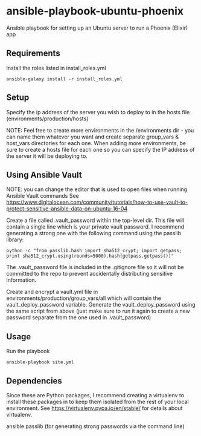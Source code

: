 # ansible-playbook-ubuntu-phoenix
Ansible playbook for setting up an Ubuntu server to run a Phoenix (Elixir) app


## Requirements

Install the roles listed in install_roles.yml
```
ansible-galaxy install -r install_roles.yml
```

## Setup

Specify the ip address of the server you wish to deploy to in the hosts file (environments/production/hosts)

NOTE: Feel free to create more environments in the /environments dir - you can name them whatever you want and create separate group_vars & host_vars directories for each one. When adding more environments, be sure to create a hosts file for each one so you can specify the IP address of the server it will be deploying to.

## Using Ansible Vault
NOTE: you can change the editor that is used to open files when running Ansible Vault commands 
See https://www.digitalocean.com/community/tutorials/how-to-use-vault-to-protect-sensitive-ansible-data-on-ubuntu-16-04

Create a file called .vault_password within the top-level dir. This file will contain a single line which is your private vault password. I recommend generating a strong one with the following command using the passlib library:
```
python -c "from passlib.hash import sha512_crypt; import getpass; print sha512_crypt.using(rounds=5000).hash(getpass.getpass())"
```
The .vault_password file is included in the .gitignore file so it will not be committed to the repo to prevent accidentally distributing sensitive information.

Create and encrypt a vault.yml file in environments/production/group_vars/all which will contain the vault_deploy_password variable. Generate the vault_deploy_password using the same script from above (just make sure to run it again to create a new password separate from the one used in .vault_password)

## Usage

Run the playbook
```
ansible-playbook site.yml
```


## Dependencies
Since these are Python packages, I recommend creating a virtualenv to install these packages in to keep them isolated from the rest of your local environment. See https://virtualenv.pypa.io/en/stable/ for details about virtualenv.

ansible
passlib (for generating strong passwords via the command line)